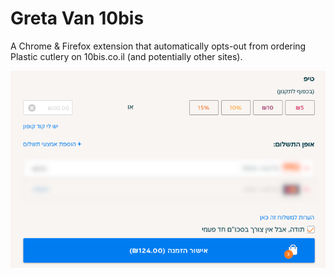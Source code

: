 # Greta Van 10bis
A Chrome & Firefox extension that automatically opts-out from ordering Plastic cutlery on 10bis.co.il (and potentially other sites).

<p align="center">
  <img src="./no-hadap.png">
</p>
